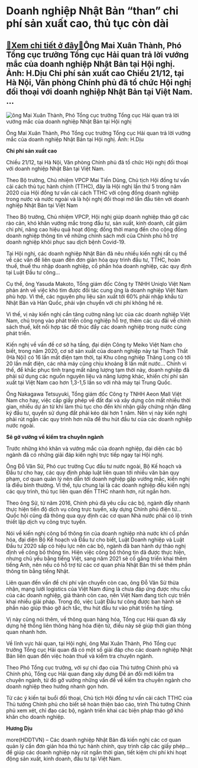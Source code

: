 Doanh nghiệp Nhật Bản “than” chi phí sản xuất cao, thủ tục còn dài
==================================================================

[:gift:Xem chi tiết ở đây:gift:](https://hddtvn.com/doanh-nghiep-nhat-ban-than-chi-phi-san-xuat-cao-thu-tuc-con-dai/)Ông Mai Xuân Thành, Phó Tổng cục trưởng Tổng cục Hải quan trả lời vướng mắc của doanh nghiệp Nhật Bản tại Hội nghị. Ảnh: H.Dịu Chi phí sản xuất cao Chiều 21/12, tại Hà Nội, Văn phòng Chính phủ đã tổ chức Hội nghị đối thoại với doanh nghiệp Nhật Bản tại Việt Nam. …
------------------------------------------------------------------------------------------------------------------------------------------------------------------------------------------------------------------------------------------------------------------------





![ông Mai Xuân Thành, Phó Tổng cục trưởng Tổng cục Hải quan trả lời vướng mắc của doanh nghiệp Nhật Bản tại Hội nghị](https://hddtvn.com/wp-content/uploads/2021/01/IMG_4930.jpg "ông Mai Xuân Thành, Phó Tổng cục trưởng Tổng cục Hải quan trả lời vướng mắc của doanh nghiệp Nhật Bản tại Hội nghị")


Ông Mai Xuân Thành, Phó Tổng cục trưởng Tổng cục Hải quan trả lời vướng mắc của doanh nghiệp Nhật Bản tại Hội nghị. Ảnh: H.Dịu



**Chi phí sản xuất cao** 


Chiều 21/12, tại Hà Nội, Văn phòng Chính phủ đã tổ chức Hội nghị đối thoại với doanh nghiệp Nhật Bản tại Việt Nam.


Theo Bộ trưởng, Chủ nhiệm VPCP Mai Tiến Dũng, Chủ tịch Hội đồng tư vấn cải cách thủ tục hành chính (TTHC), đây là Hội nghị lần thứ 5 trong năm 2020 của Hội đồng tư vấn cải cách TTHC với cộng đồng doanh nghiệp trong nước và nước ngoài và là hội nghị đối thoại mở lần đầu tiên với doanh nghiệp Nhật Bản tại Việt Nam


Theo Bộ trưởng, Chủ nhiệm VPCP, Hội nghị giúp doanh nghiệp tháo gỡ các rào cản, khó khăn vướng mắc trong đầu tư, sản xuất, kinh doanh, cắt giảm chi phí, nâng cao hiệu quả hoạt động; đồng thời mang đến cho cộng đồng doanh nghiệp thông tin về những chính sách mới của Chính phủ hỗ trợ doanh nghiệp khôi phục sau dịch bệnh Covid-19.


Tại Hội nghị, các doanh nghiệp Nhật Bản đã nêu nhiều kiến nghị rất cụ thể về các vấn đề liên quan đến đơn giản hóa quy trình đầu tư, TTHC, hoàn thuế, thuế thu nhập doanh nghiệp, cổ phần hóa doanh nghiệp, các quy định tại Luật Đầu tư công…


Cụ thể, ông Yasuda Makoto, Tổng giám đốc Công ty TNHH Uniqlo Việt Nam phản ánh về việc khó tìm được đối tác cung ứng là doanh nghiệp Việt Nam phù hợp. Vì thế, các nguyên phụ liệu sản xuất tới 60% phải nhập khẩu từ Nhật Bản và Hàn Quốc, phải vận chuyển với chi phí không hề rẻ.


Vì thế, vị này kiến nghị cần tăng cường năng lực của các doanh nghiệp Việt Nam, chú trọng vào phát triển công nghiệp hỗ trợ, thêm các ưu đãi về chính sách thuế, kết nối hợp tác để thúc đẩy các doanh nghiệp trong nước cùng phát triển.


Kiến nghị về vấn đề cơ sở hạ tầng, đại diện Công ty Meiko Việt Nam cho biết, trong năm 2020, cơ sở sản xuất của doanh nghiệp này tại Thạch Thất (Hà Nội) có 16 lần mất điện tạm thời, tại Khu công nghiệp Thăng Long có tới 20 lần mất điện, các nhà máy cũng chịu khoảng 8 lần mất nước… Chính vì thế, để khắc phục tình trạng mất năng lượng tạm thời này, doanh nghiệp đã phải sử dụng các nguồn nguyên liệu và năng lượng khác, khiến chi phí sản xuất tại Việt Nam cao hơn 1,3-1,5 lần so với nhà máy tại Trung Quốc.


Ông Nakagawa Tetsuyuki, Tổng giám đốc Công ty TNHH Aeon Mall Việt Nam cho hay, việc cấp giấy phép về đất đai và xây dựng còn mất nhiều thời gian, nhiều dự án từ khi làm thủ tục cho đến khi nhận giấy chứng nhận đăng ký đầu tư, quyền sử dụng đất phải kéo dài hơn 1 năm. Nên vị này kiến nghị phải rút ngắn các quy trình hơn nữa để thu hút đầu tư của các doanh nghiệp nước ngoài.


**Sẽ gỡ vướng về kiểm tra chuyên ngành**


Trước những khó khăn và vướng mắc của doanh nghiệp, đại diện các bộ ngành đã có những giải đáp kiến nghị trực tiếp ngay tại Hội nghị.


Ông Đỗ Văn Sử, Phó cục trưởng Cục đầu tư nước ngoài, Bộ Kế hoạch và Đầu tư cho hay, các quy định pháp luật liên quan tới nhiều văn bản quy phạm, cơ quan quản lý nên dẫn tới doanh nghiệp gặp vướng mắc, kiến nghị là điều bình thường. Vì thế, tựu chung lại là các doanh nghiệp đều kiến nghị các quy trình, thủ tục liên quan đến TTHC nhanh hơn, rút ngắn hơn.


Theo ông Sử, từ năm 2016, Chính phủ đã yêu cầu các bộ, ngành đẩy nhanh thực hiện tiến độ dịch vụ công trực tuyến, xây dựng Chính phủ điện tử… Quốc hội cũng đã thông qua quy định các cơ quan Nhà nước phải có lộ trình thiết lập dịch vụ công trực tuyến.


Nói về kiến nghị công bố thông tin của doanh nghiệp nhà nước khi cổ phần hóa, đại diện Bộ Kế hoạch và Đầu tư cho biết, Luật Doanh nghiệp và Luật Đầu tư 2020 sắp có hiệu lực nên các bộ, ngành đã ban hành dự thảo nghị định về công bố thông tin. Hiện việc công bố thông tin đã được thực hiện, nhưng chủ yếu bằng tiếng Việt, sang năm 2021 sẽ cố gắng triển khai thêm tiếng Anh, nên nếu có hỗ trợ từ các cơ quan phía Nhật Bản thì sẽ thêm phần thông tin bằng tiếng Nhật.


Liên quan đến vấn đề chi phí vận chuyển còn cao, ông Đỗ Văn Sử thừa nhận, mạng lưới logistics của Việt Nam đúng là chưa đáp ứng được nhu cầu của các doanh nghiệp, giá thành còn cao, nên Việt Nam đang tích cực triển khai nhiều giải pháp. Trong đó, việc Luật Đầu tư công được ban hành sẽ phần nào giúp tháo gỡ ách tắc, thu hút đầu tư vào phát triển hạ tầng.


Vị này cũng nói thêm, về thông quan hàng hóa, Tổng cục Hải quan đã xây dựng hệ thống liên thông hàng hóa điện tử, điều này sẽ giúp thời gian thông quan nhanh hơn.


Về lĩnh vực hải quan, tại Hội nghị, ông Mai Xuân Thành, Phó Tổng cục trưởng Tổng cục Hải quan đã có một số giải đáp cho các doanh nghiệp Nhật Bản liên quan đến việc hoàn thuế và kiểm tra chuyên ngành.


Theo Phó Tổng cục trưởng, với sự chỉ đạo của Thủ tướng Chính phủ và Chính phủ, Tổng cục Hải quan đang xây dựng Đề án đổi mới kiểm tra chuyên ngành, từ đó gỡ vướng những vấn đề về kiểm tra chuyên ngành cho doanh nghiệp theo hướng nhanh gọn hơn.


Từ các ý kiến tại buổi đối thoại, Chủ tịch Hội đồng tư vấn cải cách TTHC của Thủ tướng Chính phủ cho biết sẽ hoàn thiện báo cáo, trình Thủ tướng Chính phủ xem xét, chỉ đạo các bộ, ngành triển khai các biện pháp tháo gỡ khó khăn cho doanh nghiệp.




**Hương Dịu**



more(HDDTVN) – Các doanh nghiệp Nhật Bản đã kiến nghị các cơ quan quản lý cần đơn giản hóa thủ tục hành chính, quy trình cấp các giấy phép… để giúp các doanh nghiệp này rút ngắn thời gian, tiết kiệm chi phí khi hoạt động sản xuất, kinh doanh, đầu tư tại Việt Nam.

